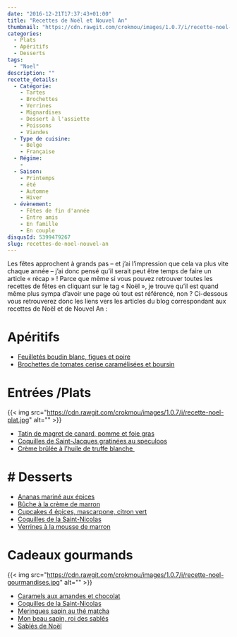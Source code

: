 ```yaml
---
date: "2016-12-21T17:37:43+01:00"
title: "Recettes de Noël et Nouvel An"
thumbnail: "https://cdn.rawgit.com/crokmou/images/1.0.7/i/recette-noel-fin-annee-crokmou-blog-cuisine-voyage-belgique.jpg"
categories:
  - Plats
  - Apéritifs
  - Desserts
tags:
  - "Noel"
description: ""
recette_details:
  - Catégorie:
    - Tartes
    - Brochettes
    - Verrines
    - Mignardises
    - Dessert à l'assiette
    - Poissons
    - Viandes
  - Type de cuisine:
    - Belge
    - Française 
  - Régime:
    -
  - Saison:
    - Printemps
    - été
    - Automne
    - Hiver
  - évènement:
    - Fêtes de fin d'année
    - Entre amis
    - En famille
    - En couple
disqusId: 5399479267
slug: recettes-de-noel-nouvel-an
---
```


Les fêtes approchent à grands pas – et j’ai l’impression que cela va plus vite chaque année – j’ai donc pensé qu’il serait peut être temps de faire un article « récap » ! Parce que même si vous pouvez retrouver toutes les recettes de fêtes en cliquant sur le tag « Noël », je trouve qu’il est quand même plus sympa d’avoir une page où tout est référencé, non ? Ci-dessous vous retrouverez donc les liens vers les articles du blog correspondant aux recettes de Noël et de Nouvel An :

# Apéritifs

* [Feuilletés boudin blanc, figues et poire](https://crokmou.com/2012/12/feuilletes-boudin-blanc-figues-poires)
* [Brochettes de tomates cerise caramélisées et boursin](https://crokmou.com/2012/06/brochettes-de-tomates-cerise-caramelisees-boursin)

# Entrées /Plats

{{< img src="https://cdn.rawgit.com/crokmou/images/1.0.7/i/recette-noel-plat.jpg" alt="" >}}  
* [Tatin de magret de canard, pomme et foie gras](https://crokmou.com/2013/12/tatin-magret-canard-pomme-foie-gras)
* [Coquilles de Saint-Jacques gratinées au speculoos](https://crokmou.com/2013/12/coquilles-saint-jacques-gratinees-speculoos)
* [Crème brûlée à l’huile de truffe blanche ](https://crokmou.com/2016/11/creme-brulee-a-lhuile-de-truffe-blanche)

# # Desserts

* [Ananas mariné aux épices](https://crokmou.com/2013/03/ananas-marine-aux-epices)
* [Bûche à la crème de marron](https://crokmou.com/2014/12/buche-a-la-creme-de-marrons-poire-gingembre)
* [Cupcakes 4 épices, mascarpone, citron vert](https://crokmou.com/2012/12/cupcakes-4-epices-mascarpone-citron-vert)
* [Coquilles de la Saint-Nicolas](https://crokmou.com/2014/12/coquille-de-la-saint-nicolas)
* [Verrines à la mousse de marron](https://crokmou.com/2014/12/verrines-a-la-mousse-de-marrons)

# Cadeaux gourmands

{{< img src="https://cdn.rawgit.com/crokmou/images/1.0.7/i/recette-noel-gourmandises.jpg" alt="" >}}
* [Caramels aux amandes et chocolat](https://crokmou.com/2012/01/caramels-aux-amandes-et-chocolat)
* [Coquilles de la Saint-Nicolas](https://crokmou.com/2014/12/coquille-de-la-saint-nicolas)
* [Meringues sapin au thé matcha](https://crokmou.com/2016/12/meringues-sapin-au-the-matcha-et-chocolat-chaud)
* [Mon beau sapin, roi des sablés](https://crokmou.com/2012/11/sapin-sable)
* [Sablés de Noël](https://crokmou.com/2011/12/sables-de-noyel)
